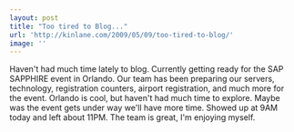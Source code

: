 ```yaml
---
layout: post
title: "Too tired to Blog..."
url: 'http://kinlane.com/2009/05/09/too-tired-to-blog/'
image: ''
---
```


Haven't had much time lately to blog. Currently getting ready for the SAP SAPPHIRE event in Orlando. Our team has been preparing our servers, technology, registration counters, airport registration, and much more for the event. Orlando is cool, but haven't had much time to explore. Maybe was the event gets under way we'll have more time. Showed up at 9AM today and left about 11PM. The team is great, I'm enjoying myself.